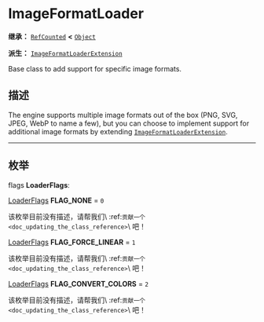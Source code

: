 <!-- ⚠ 请勿编辑本文件 ⚠ -->
<!-- 本文档使用脚本从 WeDot 引擎源码仓库生成。 -->
<!-- 生成脚本：https://github.com/WeDot-Engine/WeDot/tree/master/doc/tools/make_md.py； -->
<!-- 原文件：https://github.com/WeDot-Engine/WeDot/tree/master/doc/classes/ImageFormatLoader.xml。 -->

<div id="_class_imageformatloader"></div>

# ImageFormatLoader

**继承：** [`RefCounted`](class_refcounted.md) **<** [`Object`](class_object.md)

**派生：** [`ImageFormatLoaderExtension`](class_imageformatloaderextension.md)

Base class to add support for specific image formats.

## 描述

The engine supports multiple image formats out of the box (PNG, SVG, JPEG, WebP to name a few), but you can choose to implement support for additional image formats by extending [`ImageFormatLoaderExtension`](class_imageformatloaderextension.md).

<!-- rst-class:: classref-section-separator -->

---

## 枚举

<div id="_class_enum_imageformatloader_loaderflags"></div>

flags **LoaderFlags**: <div id="enum_imageformatloader_loaderflags"></div>

<div id="_class_imageformatloader_constant_flag_none"></div>

[LoaderFlags](#enum_imageformatloader_loaderflags) **FLAG_NONE** = ``0``

该枚举目前没有描述，请帮我们\ :ref:`贡献一个 <doc_updating_the_class_reference>`\ 吧！



<div id="_class_imageformatloader_constant_flag_force_linear"></div>

[LoaderFlags](#enum_imageformatloader_loaderflags) **FLAG_FORCE_LINEAR** = ``1``

该枚举目前没有描述，请帮我们\ :ref:`贡献一个 <doc_updating_the_class_reference>`\ 吧！



<div id="_class_imageformatloader_constant_flag_convert_colors"></div>

[LoaderFlags](#enum_imageformatloader_loaderflags) **FLAG_CONVERT_COLORS** = ``2``

该枚举目前没有描述，请帮我们\ :ref:`贡献一个 <doc_updating_the_class_reference>`\ 吧！



[^virtual]: 本方法通常需要用户覆盖才能生效。
[^const]: 本方法无副作用，不会修改该实例的任何成员变量。
[^vararg]: 本方法除了能接受在此处描述的参数外，还能够继续接受任意数量的参数。
[^constructor]: 本方法用于构造某个类型。
[^static]: 调用本方法无需实例，可直接使用类名进行调用。
[^operator]: 本方法描述的是使用本类型作为左操作数的有效运算符。
[^bitfield]: 这个值是由下列位标志构成位掩码的整数。
[^void]: 无返回值。
